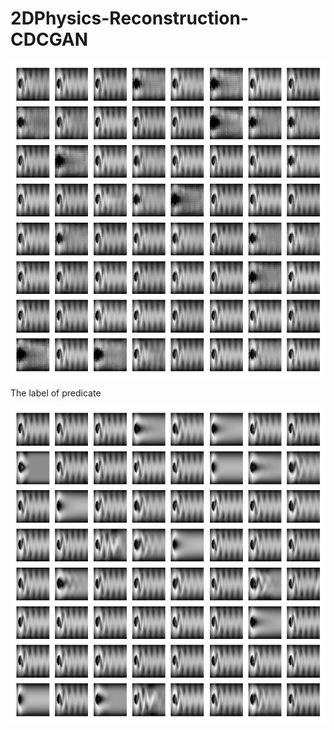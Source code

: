 # 2DPhysics-Reconstruction-CDCGAN
![predicate](./output/display/predicate.png)

The label of predicate

![predicate](./output/display/label.png)
